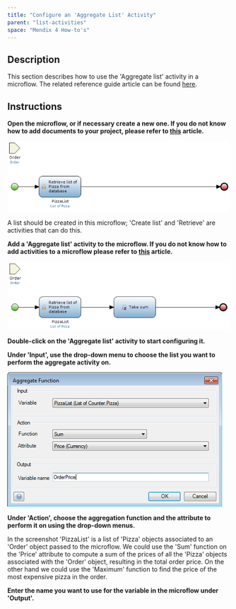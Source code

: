 ```yaml
---
title: "Configure an 'Aggregate List' Activity"
parent: "list-activities"
space: "Mendix 4 How-to's"
---
```

## Description

This section describes how to use the 'Aggregate list' activity in a microflow. The related reference guide article can be found [here](/refguide4/aggregate-list).

## Instructions

 **Open the microflow, or if necessary create a new one. If you do not know how to add documents to your project, please refer to [this](add-documents-to-a-module) article.**

![](attachments/2621501/2752771.png)

A list should be created in this microflow; 'Create list' and 'Retrieve' are activities that can do this.

 **Add a 'Aggregate list' activity to the microflow. If you do not know how to add activities to a microflow please refer to [this](add-an-activity-to-a-microflow) article.**

![](attachments/2621501/2752770.png)

 **Double-click on the 'Aggregate list' activity to start configuring it.**

 **Under 'Input', use the drop-down menu to choose the list you want to perform the aggregate activity on.**

![](attachments/2621501/2752773.png)

 **Under 'Action', choose the aggregation function and the attribute to perform it on using the drop-down menus.**

In the screenshot 'PizzaList' is a list of 'Pizza' objects associated to an 'Order' object passed to the microflow. We could use the 'Sum' function on the 'Price' attribute to compute a sum of the prices of all the 'Pizza' objects associated with the 'Order' object, resulting in the total order price. On the other hand we could use the 'Maximum' function to find the price of the most expensive pizza in the order.

 **Enter the name you want to use for the variable in the microflow under 'Output'.**
